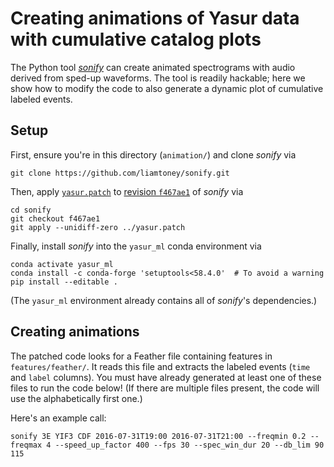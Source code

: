 # Creating animations of Yasur data with cumulative catalog plots

The Python tool [_sonify_](https://github.com/liamtoney/sonify) can create animated
spectrograms with audio derived from sped-up waveforms. The tool is readily hackable;
here we show how to modify the code to also generate a dynamic plot of cumulative
labeled events.

## Setup

First, ensure you're in this directory (`animation/`) and clone _sonify_ via
```text
git clone https://github.com/liamtoney/sonify.git
```

Then, apply [`yasur.patch`](yasur.patch) to
[revision `f467ae1`](https://github.com/liamtoney/sonify/tree/f467ae1b3d2912fdfa2fdf395e050f0df7fc269c)
of _sonify_ via
```text
cd sonify
git checkout f467ae1
git apply --unidiff-zero ../yasur.patch
```

Finally, install _sonify_ into the `yasur_ml` conda environment via
```text
conda activate yasur_ml
conda install -c conda-forge 'setuptools<58.4.0'  # To avoid a warning
pip install --editable .
```
(The `yasur_ml` environment already contains all of _sonify_'s dependencies.)

## Creating animations

The patched code looks for a Feather file containing features in `features/feather/`.
It reads this file and extracts the labeled events (`time` and `label` columns). You
must have already generated at least one of these files to run the code below! (If
there are multiple files present, the code will use the alphabetically first one.)

Here's an example call:
```text
sonify 3E YIF3 CDF 2016-07-31T19:00 2016-07-31T21:00 --freqmin 0.2 --freqmax 4 --speed_up_factor 400 --fps 30 --spec_win_dur 20 --db_lim 90 115
```
